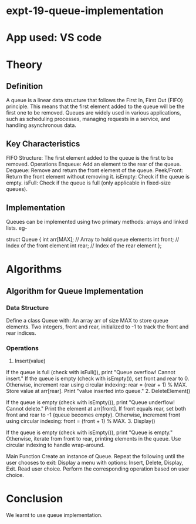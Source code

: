 # expt-19-queue-implementation
# App used: VS code
# Theory
## Definition
A queue is a linear data structure that follows the First In, First Out (FIFO) principle. This means that the first element added to the queue will be the first one to be removed. Queues are widely used in various applications, such as scheduling processes, managing requests in a service, and handling asynchronous data.

## Key Characteristics
FIFO Structure: The first element added to the queue is the first to be removed.
Operations
Enqueue: Add an element to the rear of the queue.
Dequeue: Remove and return the front element of the queue.
Peek/Front: Return the front element without removing it.
isEmpty: Check if the queue is empty.
isFull: Check if the queue is full (only applicable in fixed-size queues).
## Implementation
Queues can be implemented using two primary methods: arrays and linked lists. eg-

struct Queue {
    int arr[MAX]; // Array to hold queue elements
    int front;    // Index of the front element
    int rear;     // Index of the rear element
};

# Algorithms

## Algorithm for Queue Implementation
### Data Structure
Define a class Queue with:
An array arr of size MAX to store queue elements.
Two integers, front and rear, initialized to -1 to track the front and rear indices.
### Operations
  1. Insert(value)

If the queue is full (check with isFull()), print "Queue overflow! Cannot insert."
If the queue is empty (check with isEmpty()), set front and rear to 0.
Otherwise, increment rear using circular indexing: rear = (rear + 1) % MAX.
Store value at arr[rear].
Print "value inserted into queue."
  2. DeleteElement()

If the queue is empty (check with isEmpty()), print "Queue underflow! Cannot delete."
Print the element at arr[front].
If front equals rear, set both front and rear to -1 (queue becomes empty).
Otherwise, increment front using circular indexing: front = (front + 1) % MAX.
  3. Display()

If the queue is empty (check with isEmpty()), print "Queue is empty."
Otherwise, iterate from front to rear, printing elements in the queue.
Use circular indexing to handle wrap-around.

  Main Function
Create an instance of Queue.
Repeat the following until the user chooses to exit:
Display a menu with options: Insert, Delete, Display, Exit.
Read user choice.
Perform the corresponding operation based on user choice.

# Conclusion
We learnt to use queue implementation.
